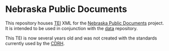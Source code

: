 # Nebraska Public Documents

This repository houses [TEI](http://www.tei-c.org/index.xml) XML for the [Nebraska Public Documents](http://nebpubdocs.unl.edu/) project.  It is intended to be used in conjunction with the [data](https://github.com/CDRH/data) repository.

This TEI is now several years old and was not created with the standards currently used by the [CDRH](http://cdrh.unl.edu/).
